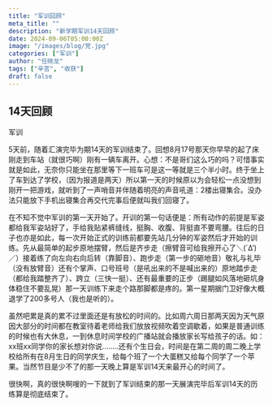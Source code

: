 ```yaml
---
title: "军训回顾"
meta_title: ""
description: "新学期军训14天回顾"
date: 2024-09-06T05:00:00Z
image: "/images/blog/党.jpg"
categories: ["军训"]
author: "任晓龙"
tags: ["辛苦", "收获"]
draft: false
---
```


## 14天回顾

军训

​		5天前，随着汇演完毕为期14天的军训结束了。回想8月17号那天你早早的起了床刚走到车站（就很巧啊）刚有一辆车离开。心想：不是哥们这么巧的吗？可惜事实就是如此，无奈你只能坐在那里等下一班车可是这一等就是三个半小时。终于坐上了车到达了学校，（因为报道是两天）所以第一天的时候原以为会轻松一点没想到刚开一把游戏，就听到了一声哨音并伴随着明亮的声音吼道：2楼出寝集合。没办法只能放下手机出寝集合再交代完事后便就叫我们回寝了。

​		在不知不觉中军训的第一天开始了。开训的第一句话便是：所有动作的前提是军姿都给我军姿站好了，手给我贴紧裤缝线，挺胸、收腹、背挺直不要弯腰。往后的日子也亦是如此，每一次开始正式的训练前都要先站几分钟的军姿然后才开始的训练。先从最简单的起步原地摆臂，然后是齐步走（擦臂音可给我擦开心了＼(`Δ’)／）接着练了向左向右向后转（靠脚音）、跑步走（第一步的砸地音）敬礼与礼毕（没有放臂音）还有个掌声、口号班号（是吼出来的不是喊出来的）原地踏步走（都给我踏整齐了）、跨立（三快一挺）、还有最重要的正步（踢腿如风落地砸坑身体稳住不要乱晃）那一天训练下来走个路那脚都是疼的。第一星期据门卫好像大概退学了200多号人（我也是听的）。

​		虽然吧累是真的累不过里面还是有放松的时间的。比如周六周日那两天因为天气原因大部分的时间都在教室待着老师给我们放放视频吹着空调歇着，如果是普通训练的时候也有大休息，一到休息时间学校的广播站就会播放家长写给孩子的话。如：xx班xx同学你的家长想对你说........还有个生日会，时间是在第二周的周二晚上学校给所有在8月生日的同学庆生，给每个班了一个大蛋糕又给每个同学了一个苹果。当然节目是少不了的那一天晚上算是军训14天来最开心的时间了。

​		很快啊，真的很快啊嗖的一下就到了军训结束的那一天展演完毕后军训14天的历练算是彻底结束了。

